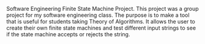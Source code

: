 Software Engineering Finite State Machine Project.
This project was a group project for my software engineering class.
The purpose is to make a tool that is useful for students taking Theory of Algorithms.
It allows the user to create their own finite state machines and test different input strings to see if the state machine accepts or rejects the string.
